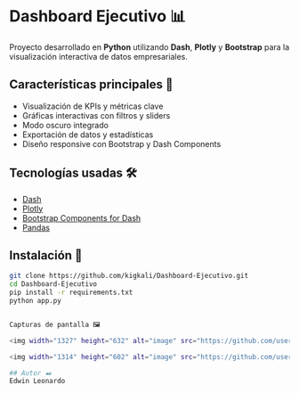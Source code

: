 # Dashboard Ejecutivo 📊

Proyecto desarrollado en **Python** utilizando **Dash**, **Plotly** y **Bootstrap** para la visualización interactiva de datos empresariales.

## Características principales 🚀

- Visualización de KPIs y métricas clave
- Gráficas interactivas con filtros y sliders
- Modo oscuro integrado
- Exportación de datos y estadísticas
- Diseño responsive con Bootstrap y Dash Components

## Tecnologías usadas 🛠️

- [Dash](https://dash.plotly.com/)
- [Plotly](https://plotly.com/python/)
- [Bootstrap Components for Dash](https://dash-bootstrap-components.opensource.faculty.ai/)
- [Pandas](https://pandas.pydata.org/)

## Instalación 🔧

```bash
git clone https://github.com/kigkali/Dashboard-Ejecutivo.git
cd Dashboard-Ejecutivo
pip install -r requirements.txt
python app.py


Capturas de pantalla 🖼️

<img width="1327" height="632" alt="image" src="https://github.com/user-attachments/assets/ecc51382-ccbd-42fe-9a1e-68539759ce58" />

<img width="1314" height="602" alt="image" src="https://github.com/user-attachments/assets/99cf9448-05d1-4e59-ab6b-2ff90368c5ea" />

## Autor ✒️
Edwin Leonardo

